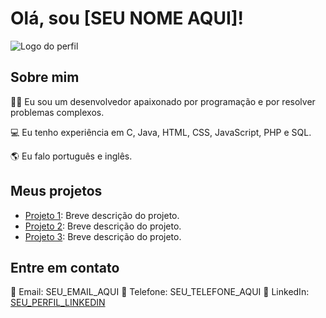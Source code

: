 # Olá, sou [SEU NOME AQUI]!

![Logo do perfil](IMAGEM_DO_LOGO_CLICAVEL)

## Sobre mim

👨‍💻 Eu sou um desenvolvedor apaixonado por programação e por resolver problemas complexos.

💻 Eu tenho experiência em C, Java, HTML, CSS, JavaScript, PHP e SQL.

🌎 Eu falo português e inglês.

## Meus projetos

- [Projeto 1](LINK_DO_PROJETO_1): Breve descrição do projeto.
- [Projeto 2](LINK_DO_PROJETO_2): Breve descrição do projeto.
- [Projeto 3](LINK_DO_PROJETO_3): Breve descrição do projeto.

## Entre em contato

📧 Email: SEU_EMAIL_AQUI
📱 Telefone: SEU_TELEFONE_AQUI
💼 LinkedIn: [SEU_PERFIL_LINKEDIN](LINK_DO_SEU_PERFIL_LINKEDIN)

